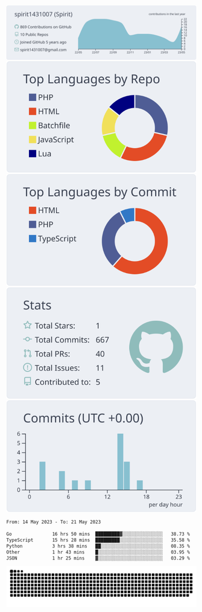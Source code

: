 [![](https://raw.githubusercontent.com/spirit1431007/spirit1431007/master/profile-summary-card-output/nord_bright/0-profile-details.svg)](https://git.io/spiritx)
[![](https://raw.githubusercontent.com/spirit1431007/spirit1431007/master/profile-summary-card-output/nord_bright/1-repos-per-language.svg)](https://git.io/spiritx) [![](https://raw.githubusercontent.com/spirit1431007/spirit1431007/master/profile-summary-card-output/nord_bright/2-most-commit-language.svg)](https://git.io/spiritx)
[![](https://raw.githubusercontent.com/spirit1431007/spirit1431007/master/profile-summary-card-output/nord_bright/3-stats.svg)](https://git.io/spiritx) [![](https://raw.githubusercontent.com/spirit1431007/spirit1431007/master/profile-summary-card-output/nord_bright/4-productive-time.svg)](https://git.io/spiritx)

<!--START_SECTION:waka-->

```text
From: 14 May 2023 - To: 21 May 2023

Go               16 hrs 50 mins  █████████▓░░░░░░░░░░░░░░░   38.73 %
TypeScript       15 hrs 28 mins  █████████░░░░░░░░░░░░░░░░   35.58 %
Python           3 hrs 38 mins   ██░░░░░░░░░░░░░░░░░░░░░░░   08.35 %
Other            1 hr 43 mins    █░░░░░░░░░░░░░░░░░░░░░░░░   03.95 %
JSON             1 hr 25 mins    ▓░░░░░░░░░░░░░░░░░░░░░░░░   03.29 %
```

<!--END_SECTION:waka-->

![contribution](https://github.com/spirit1431007/spirit1431007/blob/output/github-contribution-grid-snake.svg)
